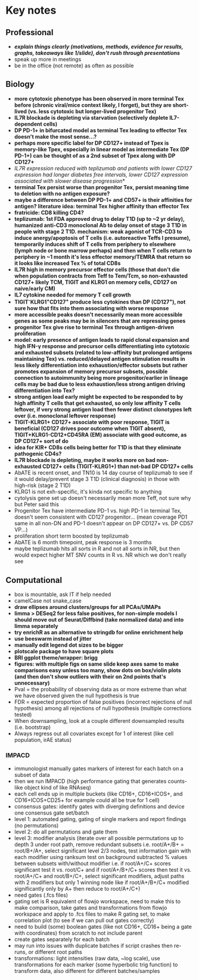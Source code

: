 # Key notes
## Professional
 - ***explain things clearly (motivations, methods, evidence for results, graphs, takeaways like 1/slide), don't rush through presentations***
 - speak up more in meetings
 - be in the office (not remote) as often as possible
## Biology
 - **more cytotoxic phenotype has been observed in more terminal Tex before (chronic viral/mice context likely, I forget), but they are short-lived (vs. less cytotoxic but longer-lived progenitor Tex)**
 - **IL7R blockade is depleting via starvation (selectively deplete IL7-dependent cells)**
 - **DP PD-1+ in bifurcated model as terminal Tex leading to effector Tex doesn't make the most sense...?**
 - **perhaps more specific label for DP CD127+ instead of Tpex is memory-like Tpex, especially in linear model as intermediate Tex (DP PD-1+) can be thought of as a 2nd subset of Tpex along with DP CD127+**
 - **IL7R* expression reduced with teplizumab and patients with lower CD127 expression had longer diabetes free intervals, lower CD127 expression associated with slower disease progression**
 - **terminal Tex persist worse than progenitor Tex, persist meaning time to deletion with no antigen exposure?**
 - **maybe a difference between DP PD-1+ and CD57+ is their affinities for antigen? literature idea: terminal Tex higher affinity than effector Tex**
 - **fratricide: CD8 killing CD4?**
 - **teplizumab: 1st FDA approved drug to delay T1D (up to ~2 yr delay), humanized anti-CD3 monoclonal Ab to delay onset of stage 3 T1D in people with stage 2 T1D. mechanism: weak agonist of TCR-CD3 to induce anergy/apoptosis of T cells (i.e. autoreactive Teffs I presume), temporarily induces shift of T cells from periphery to elsewhere (lymph node or bone marrow perhaps) and then when T cells return to periphery in ~1 month it's less effector memory/TEMRA that return so it looks like increased Tex % of total CD8s**
 - **IL7R high in memory precursor effector cells (those that don't die when population contracts from Teff to Tem/Tcm, so non-exhausted CD127+ likely TCM, TIGIT and KLRG1 on memory cells, CD127 on naive/early CM)**
 - **IL7 cytokine needed for memory T cell growth**
 - **TIGIT<sup>-</sup>KLRG1<sup>+</sup>CD127<sup>+</sup> produce less cytokines than DP (CD127<sup>+</sup>), not sure how that fits into them associating with worse response**
 - **more accessible peaks doesn't necessarily mean more accessible genes as some peaks may be in silencers that are repressing genes**
 - **progenitor Tex give rise to terminal Tex through antigen-driven proliferation**
 - **model: early presence of antigen leads to rapid clonal expansion and high IFN-γ response and precursor cells differentiating into cytotoxic and exhausted subsets (related to low-affinity but prolonged antigens maintaining Tex) vs. reduced/delayed antigen stimulation results in less likely differentiation into exhaustion/effector subsets but rather promotes expansion of memory precursor subsets, possible connection to autoimmunity being more progenitor/earlier in lineage cells may be bad due to less exhaustion/less strong antigen driving differentiation into Tex?**
 - **strong antigen load early might be expected to be responded to by high affinity T cells that get exhausted, so only low affinity T cells leftover, if very strong antigen load then fewer distinct clonotypes left over (i.e. monoclonal leftover response)**
 - **TIGIT-KLRG1+ CD127+ associate with poor response, TIGIT is beneficial (CD127 drives poor outcome when TIGIT absent), TIGIT+KLRG1-CD12+CD45RA (EM) associate with good outcome, as DP CD127+ sort of do**
 - **idea for KIR+ CD8s cells being better for T1D is that they eliminate pathogenic CD4s?**
 - **IL7R blockade is depleting, maybe it works more on bad non-exhausted CD127+ cells (TIGIT-KLRG1+) than not-bad DP CD127+ cells**
 - AbATE is recent onset, and TN10 is 14 day course of teplizumab to see if it would delay/prevent stage 3 T1D (clinical diagnosis) in those with high-risk (stage 2 T1D)
 - KLRG1 is not exh-specific, it's kinda not specific to anything
 - cytolysis gene set up doesn't necessarily mean more Teff, not sure why but Peter said this
 - Progenitor Tex have intermediate PD-1 vs. high PD-1 in terminal Tex, doesn't seem consistent with CD127 progenitor... (mean coverage PD1 same in all non-DN and PD-1 doesn't appear on DP CD127+ vs. DP CD57 VP...)
 - proliferation short term boosted by teplizumab
 - AbATE is 6 month timepoint, peak response is 3 months
 - maybe teplizumab hits all sorts in R and not all sorts in NR, but then would expect higher MT SNV counts in R vs. NR which we don't really see
## Computational
 - box is mountable, ask IT if help needed
 - camelCase not snake_case
 - **draw ellipses around clusters/groups for all PCAs/UMAPs**
 - **limma > DESeq2 for less false positives, for non-simple models I should move out of Seurat/Diffbind (take normalized data) and into limma separately**
 - **try enrichR as an alternative to stringdb for online enrichment help**
 - **use beeswarm instead of jitter**
 - **manually edit legend dot sizes to be bigger**
 - **plotscale package to have square plots**
 - **BRI ggplot theme/wrapper: brigg**
 - **figures: with multiple figs on same slide keep axes same to make comparisons easy unless too many, show dots on box/violin plots (and then don't show outliers with their on 2nd points that's unnecessary)**
 - Pval = the probability of observing data as or more extreme than what we have observed given the null hypothesis is true
 - FDR = expected proportion of false positives (incorrect rejections of null hypothesis) among all rejections of null hypothesis (multiple corrections tested)
 - When downsampling, look at a couple different downsampled results (i.e. bootstrap)
 - Always regress out all covariates except for 1 of interest (like cell population, irAE status)
### IMPACD
 - immunologist manually gates markers of interest for each batch on a subset of data
 - then we run IMPACD (high performance gating that generates counts-like object kind of like RNAseq)
 - each cell ends up in multiple buckets (like CD16+, CD16+ICOS+, and CD16+ICOS+CD25+ for example could all be true for 1 cell)
 - consensus gates: identify gates with diverging definitions and device one consensus gate set/batch
 - level 1: automated gating, gating of single markers and report findings (no permutations)
 - level 2: do all permutations and gate them
 - level 3: modifier analysis (iterate over all possible permutations up to depth 3 under root path, remove redundant subsets i.e. root/A+/B+ = root/B+/A+, select significant level 2/3 nodes, test information gain with each modifier using ranksum test on background subtracted % values between subsets with/without modifier i.e. if root/A+/C+ scores significant test it vs. root/C+ and if root/A+/B+/C+ scores then test it vs. root/A+/C+ and root/B+/C+, select significant modifiers, adjust paths with 2 modifiers but only 1 winning node like if root/A+/B+/C+ modified significantly only by A+ then reduce to root/A+/C+)
 - need gates (.fcs files)
 - gating set is R equivalent of flowjo workspace, need to make this to make comparison, take gates and transformations from flowjo workspace and apply to .fcs files to make R gating set, to make correlation plot (to see if we can pull out gates correctly)
 - need to build (some) boolean gates (like not CD16+, CD16+ being a gate with coordinates) from scratch to not include parent
 - create gates separately for each batch
 - may run into issues with duplicate batches if script crashes then re-runs, or different root paths
 - transformations: light intensities (raw data, ~log scale), use transformations for each marker (some hyperbolic trig function) to transform data, also different for different batches/samples